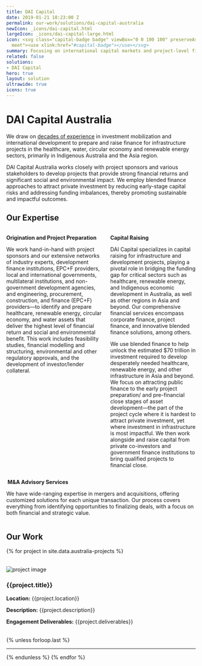 ```yaml
---
title: DAI Capital
date: 2019-01-21 18:23:00 Z
permalink: our-work/solutions/dai-capital-australia
newIcon: _icons/dai-capital.html
largeIcon: _icons/dai-capital-large.html
icon: <svg class="capital-badge badge" viewBox="0 0 100 100" preserveAspectRatio="xMinYMax
  meet"><use xlink:href="#capital-badge"></use></svg>
summary: Focusing on international capital markets and project-level finance.
related: false
solutions:
- DAI Capital
hero: true
layout: solution
ultrawide: true
icons: true
---
```

# DAI Capital Australia
We draw on [decades of experience](/who-we-are/the-team?filter=dai-capital-australia) in investment mobilization and international development to prepare and raise finance for infrastructure projects in the healthcare, water, circular economy and renewable energy sectors, primarily in Indigenous Australia and the Asia region.

DAI Capital Australia works closely with project sponsors and various stakeholders to develop projects that provide strong financial returns and significant social and environmental impact. We employ blended finance approaches to attract private investment by reducing early-stage capital risks and addressing funding imbalances, thereby promoting sustainable and impactful outcomes.

## Our Expertise
<div class="bulma enterprise-innovation health-principles">
  <div class="columns is-3">
    <div class="column">
      <div class="card bm--card-equal-height">
        <span class="icon is-primary is-large">
          <i class="fa-regular fa-chart-network"></i>
        </span>
        <div class="card-content">
          <div class="content">
            <p><strong>Origination and Project Preparation</strong></p>
            <p>We work hand-in-hand with project sponsors and our extensive networks of industry experts, development finance institutions, EPC+F providers, local and international governments, multilateral institutions, and non-government development agencies, and engineering, procurement, construction, and finance (EPC+F) providers—to identify and prepare healthcare, renewable energy, circular economy, and water assets that deliver the highest level of financial return and social and environmental benefit. This work includes feasibility studies, financial modelling and structuring, environmental and other regulatory approvals, and the development of investor/lender collateral. 
</p>
          </div>
        </div>
      </div>
    </div>
    <div class="column">
      <div class="card bm--card-equal-height">
        <span class="icon is-primary is-large">
          <i class="fa-regular fa-display-chart-up-circle-dollar"></i>
        </span>
        <div class="card-content">
          <div class="content">
            <p><strong>Capital Raising</strong></p>
            <p>DAI Capital specializes in capital raising for infrastructure and development projects, playing a pivotal role in bridging the funding gap for critical sectors such as healthcare, renewable energy, and Indigenous economic development in Australia, as well as other regions in Asia and beyond. Our comprehensive financial services encompass corporate finance, project finance, and innovative blended finance solutions, among others.</p>
            <p>We use blended finance to help unlock the estimated $70 trillion in investment required to develop desperately needed healthcare, renewable energy, and other infrastructure in Asia and beyond. We focus on attracting public finance to the early project preparation/ and pre-financial close stages of asset development—the part of the project cycle where it is hardest to attract private investment, yet where investment in infrastructure is most impactful. We then work alongside and raise capital from private co-investors and government finance institutions to bring qualified projects to financial close.</p>
          </div>
        </div>
      </div>
    </div>
  </div>
  <div class="columns">
    <div class="column">
        <div class="card">
          <span class="icon is-primary is-large">
            <i class="fa-regular fa-chart-user"></i>
          </span>
          <div class="card-content">
            <div class="content">
              <p><strong> M&A Advisory Services
        </strong></p>
              <p>We have wide-ranging expertise in mergers and acquisitions, offering customized solutions for each unique transaction. Our process covers everything from identifying opportunities to finalizing deals, with a focus on both financial and strategic value.</p>
            </div>
          </div>
        </div>
    </div>
  </div>
</div>

## Our Work
{% for project in site.data.australia-projects %}
  <div class="project-desc" style="margin-bottom: 2rem; margin-top: 2rem;">
    <img src="{{project.image}}" class="float-right" style="border: 0px;" alt="project image">
    <h3>{{project.title}}</h3>
    <p><strong>Location:</strong> {{project.location}}</p>
    <p><strong>Description:</strong> {{project.description}}</p>
    <p><strong>Engagement Deliverables:</strong> {{project.deliverables}}</p>
    </div>
    {% unless forloop.last %}
  <hr>
    {% endunless %}
{% endfor %}


